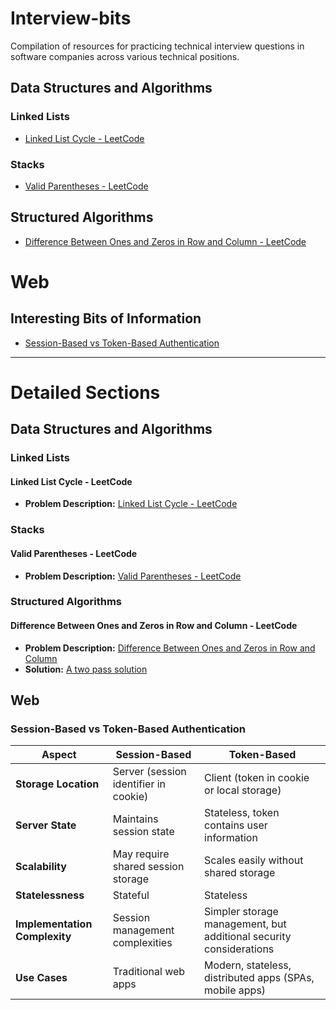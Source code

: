 # Interview-bits
Compilation of resources for practicing technical interview questions in software companies across various technical positions.

## Data Structures and Algorithms

### Linked Lists
- [Linked List Cycle - LeetCode](#linked-list-cycle)

### Stacks
- [Valid Parentheses - LeetCode](#valid-parentheses)

## Structured Algorithms
- [Difference Between Ones and Zeros in Row and Column - LeetCode](#difference-between-ones-and-zeros)

# Web

## Interesting Bits of Information
- [Session-Based vs Token-Based Authentication](#session-based-vs-token-based-authentication)

---

# Detailed Sections

## Data Structures and Algorithms

### Linked Lists

#### Linked List Cycle - LeetCode
- **Problem Description:** [Linked List Cycle - LeetCode](https://leetcode.com/problems/linked-list-cycle/)

### Stacks

#### Valid Parentheses - LeetCode
- **Problem Description:** [Valid Parentheses - LeetCode](https://leetcode.com/problems/valid-parentheses/)

### Structured Algorithms

#### Difference Between Ones and Zeros in Row and Column - LeetCode
- **Problem Description:** [Difference Between Ones and Zeros in Row and Column](https://leetcode.com/problems/difference-between-ones-and-zeros-in-row-and-column)
- **Solution:** [A two pass solution](https://leetcode.com/problems/difference-between-ones-and-zeros-in-row-and-column/solutions/4403123/two-pass-solution/)

## Web

### Session-Based vs Token-Based Authentication

| **Aspect** | **Session-Based** | **Token-Based** |
|------------|-------------------|-----------------|
| **Storage Location** | Server (session identifier in cookie) | Client (token in cookie or local storage) |
| **Server State** | Maintains session state | Stateless, token contains user information |
| **Scalability** | May require shared session storage | Scales easily without shared storage |
| **Statelessness** | Stateful | Stateless |
| **Implementation Complexity** | Session management complexities | Simpler storage management, but additional security considerations |
| **Use Cases** | Traditional web apps | Modern, stateless, distributed apps (SPAs, mobile apps) |

